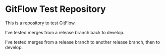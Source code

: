# GitFlow Test Repository

This is a repository to test GitFlow.

I've tested merges from a release branch back to develop.

I've tested merges from a release branch to another release branch, then to develop.